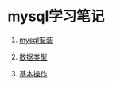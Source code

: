 # mysql学习笔记

1. [mysql安装](./mysql安装/index.md)

2. [数据类型](./数据类型/index.md)

3. [基本操作](./基本操作/index.md)